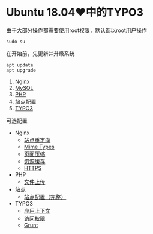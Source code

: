 # Ubuntu 18.04♥中的TYPO3

由于大部分操作都需要使用root权限，默认都以root用户操作

	sudo su

在开始前，先更新并升级系统

    apt update
    apt upgrade

1. [Nginx](Nginx.md)
2. [MySQL](MySQL.md)
3. [PHP](PHP.md)
4. [站点配置](Site.md)
5. [TYPO3](TYPO3.md)

可选配置
* Nginx
    * [站点重定向](Redirect.md)
    * [Mime Types](MimeTypes.md)
    * [页面压缩](GZip.md)
    * [资源缓存](Expires.md)
    * [HTTPS](Https.md)
* PHP
    * [文件上传](Upload.md)
* 站点
    * [站点配置（完整）](SiteConfiguration.md)
* TYPO3
    * [应用上下文](ApplicationContext.md)
    * [访问权限](Access.md)
    * [Grunt](Grunt.md)